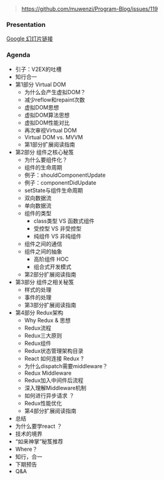 > https://github.com/muwenzi/Program-Blog/issues/119

### Presentation
[Google 幻灯片链接](https://docs.google.com/presentation/d/11dLQ64sqwXiC1dM9YZiXItwi7xLDJOitHdGgb1u5XcI/edit?usp=sharing)

### Agenda

- 引子：V2EX的吐槽
- 知行合一
- 第1部分		Virtual DOM
  - 为什么会产生虚拟DOM？
  - 减少reflow和repaint次数
  - 虚拟DOM思想
  - 虚拟DOM算法思想
  - 虚拟DOM性能对比
  - 再次审视Virtual DOM
  - Virtual DOM vs. MVVM
  - 第1部分扩展阅读指南
- 第2部分		组件之核心秘笈
  - 为什么要组件化？
  - 组件的生命周期
  - 例子：shouldComponentUpdate
  - 例子：componentDidUpdate
  - setState与组件生命周期
  - 双向数据流
  - 单向数据流
  - 组件的类型
    - class类型 VS 函数式组件
    - 受控型 VS 非受控型
    - 纯组件 VS 非纯组件
  - 组件之间的通信
  - 组件之间的抽象
     - 高阶组件 HOC
     - 组合式开发模式
  - 第2部分扩展阅读指南
- 第3部分		组件之相关秘笈
  - 样式的处理
  - 事件的处理
  - 第3部分扩展阅读指南
- 第4部分		Redux架构
  - Why Redux & 思想
  - Redux流程
  - Redux三大原则
  - Redux组件
  - Redux状态管理架构目录
  - React 如何连接 Redux ?
  - 为什么dispatch需要middleware？
  - Redux Middleware
  - Redux加入中间件后流程
  - 深入理解Middleware机制
  - 如何进行异步请求 ？
  - Redux性能优化
  - 第4部分扩展阅读指南
- 总结
- 为什么要学react ？
- 技术的境界
- “如来神掌”秘笈推荐
- Where？
- 知行，合一
- 下期预告
- Q&A
